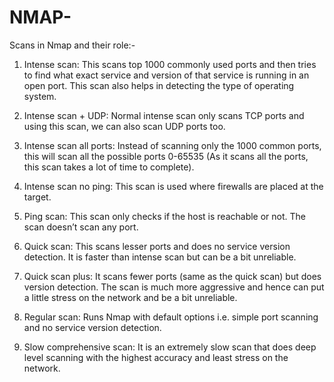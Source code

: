 # NMAP-
Scans in Nmap and their role:-

1. Intense scan: This scans top 1000 commonly used ports and then tries to find what exact service and version of that service is running in an open port. This scan also helps in detecting the type of operating system. 

2. Intense scan + UDP: Normal intense scan only scans TCP ports and using this scan, we can also scan UDP ports too.

3. Intense scan all ports: Instead of scanning only the 1000 common ports, this will scan all the possible ports 0-65535 (As it scans all the ports, this scan takes a lot of time to complete).

4. Intense scan no ping: This scan is used where firewalls are placed at the target.

5. Ping scan: This scan only checks if the host is reachable or not. The scan doesn’t scan any port.

6. Quick scan: This scans lesser ports and does no service version detection. It is faster than intense scan but can be a bit unreliable.

7. Quick scan plus:  It scans fewer ports (same as the quick scan) but does version detection. The scan is much more aggressive and hence can put a little stress on the network and be a bit unreliable.

8. Regular scan: Runs Nmap with default options i.e. simple port scanning and no service version detection. 

9. Slow comprehensive scan: It is an extremely slow scan that does deep level scanning with the highest accuracy and least stress on the network.

